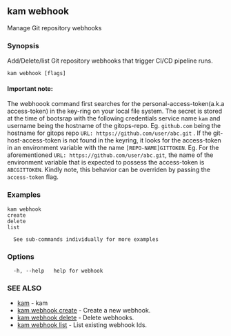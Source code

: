 ## kam webhook

Manage Git repository webhooks

### Synopsis

Add/Delete/list Git repository webhooks that trigger CI/CD pipeline runs.

```
kam webhook [flags]
```
#### Important note:

The webhoook command first searches for the personal-access-token(a.k.a access-token) in the key-ring on your local file system. The secret is stored at the time of bootsrap with the following credentials service name ```kam``` and username being the hostname of the gitops-repo. Eg. ```github.com``` being the hostname for gitops repo  ```URL: https://github.com/user/abc.git``` . If the git-host-access-token is not found in the keyring, it looks for the access-token in an environment variable with the name ```[REPO-NAME]GITTOKEN```. Eg. For the aforementioned ```URL: https://github.com/user/abc.git```, the name of the environment variable that is expected to possess the access-token is ```ABCGITTOKEN```. Kindly note, this behavior can be overriden by passing the ```access-token``` flag.


### Examples

```
kam webhook
create
delete
list

  See sub-commands individually for more examples
```

### Options

```
  -h, --help   help for webhook
```

### SEE ALSO

* [kam](kam.md)	 - kam
* [kam webhook create](kam_webhook_create.md)	 - Create a new webhook.
* [kam webhook delete](kam_webhook_delete.md)	 - Delete webhooks.
* [kam webhook list](kam_webhook_list.md)	 - List existing webhook Ids.

